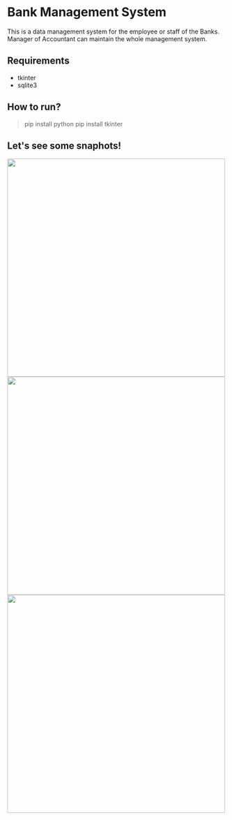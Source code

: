# Bank Management System
This is a data management system for the employee or staff of the Banks. Manager of Accountant can maintain the whole management system.

## Requirements
- tkinter
- sqlite3

## How to run?
> pip install python
> pip install tkinter

## Let's see some snaphots!
<img src="https://github.com/thegautamkumarjaiswal/Rotten-Scripts/blob/master/Python/Bank_ManagmentSystem/img/bank.PNG" width="500" /> <img src="https://github.com/thegautamkumarjaiswal/Rotten-Scripts/blob/master/Python/Bank_ManagmentSystem/img/bank2.PNG" width="500" />
<img src="https://github.com/thegautamkumarjaiswal/Rotten-Scripts/blob/master/Python/Bank_ManagmentSystem/img/bank3.PNG" width="500" />
